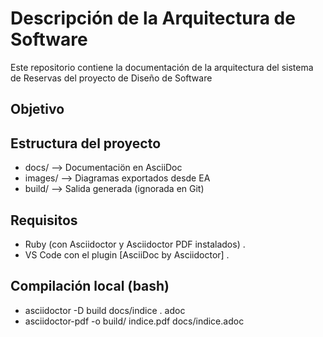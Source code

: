 # Descripción de la Arquitectura de Software
Este repositorio contiene la documentación de la arquitectura del sistema de Reservas del proyecto de Diseño de Software
## Objetivo

## Estructura del proyecto
- docs/ --> Documentaciön en AsciiDoc
- images/ --> Diagramas exportados desde EA
- build/ --> Salida generada (ignorada en Git)
 
## Requisitos
- Ruby (con Asciidoctor y Asciidoctor PDF instalados) .
- VS Code con el plugin [AsciiDoc by Asciidoctor] .
## Compilación local (bash)
- asciidoctor -D build docs/indice . adoc
- asciidoctor-pdf -o build/ indice.pdf docs/indice.adoc